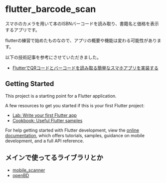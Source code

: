 # flutter_barcode_scan

スマホのカメラを用いて本のISBNバーコードを読み取り、書籍名と価格を表示するアプリです。

flutterの練習で始めたものなので、アプリの概要や機能は変わる可能性があります。

以下の技術記事を参考にさせていただきました。

- [FlutterでQRコードとバーコードを読み取る簡単なスマホアプリを実装する](https://qiita.com/phyblas/items/3b0be832cc3f6792e5e0)

## Getting Started

This project is a starting point for a Flutter application.

A few resources to get you started if this is your first Flutter project:

- [Lab: Write your first Flutter app](https://docs.flutter.dev/get-started/codelab)
- [Cookbook: Useful Flutter samples](https://docs.flutter.dev/cookbook)

For help getting started with Flutter development, view the
[online documentation](https://docs.flutter.dev/), which offers tutorials,
samples, guidance on mobile development, and a full API reference.

## メインで使ってるライブラリとか

- [mobile_scanner](https://pub.dev/packages/mobile_scanner)
- [openBD](https://openbd.jp/)
